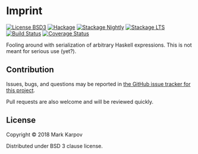# Imprint

[![License BSD3](https://img.shields.io/badge/license-BSD3-brightgreen.svg)](http://opensource.org/licenses/BSD-3-Clause)
[![Hackage](https://img.shields.io/hackage/v/imprint.svg?style=flat)](https://hackage.haskell.org/package/imprint)
[![Stackage Nightly](http://stackage.org/package/imprint/badge/nightly)](http://stackage.org/nightly/package/imprint)
[![Stackage LTS](http://stackage.org/package/imprint/badge/lts)](http://stackage.org/lts/package/imprint)
[![Build Status](https://travis-ci.org/mrkkrp/imprint.svg?branch=master)](https://travis-ci.org/mrkkrp/imprint)
[![Coverage Status](https://coveralls.io/repos/mrkkrp/imprint/badge.svg?branch=master&service=github)](https://coveralls.io/github/mrkkrp/imprint?branch=master)

Fooling around with serialization of arbitrary Haskell expressions. This is
not meant for serious use (yet?).

## Contribution

Issues, bugs, and questions may be reported in [the GitHub issue tracker for
this project](https://github.com/mrkkrp/imprint/issues).

Pull requests are also welcome and will be reviewed quickly.

## License

Copyright © 2018 Mark Karpov

Distributed under BSD 3 clause license.
